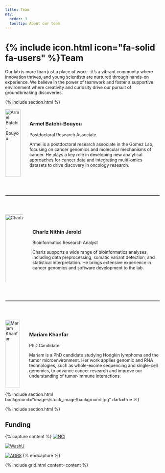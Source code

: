 ```yaml
---
title: Team
nav:
  order: 3
  tooltip: About our team
---
```


# {% include icon.html icon="fa-solid fa-users" %}Team

Our lab is more than just a place of work—it’s a vibrant community where innovation thrives, and young scientists are nurtured through hands-on experience. We believe in the power of teamwork and foster a supportive environment where creativity and curiosity drive our pursuit of groundbreaking discoveries.

{% include section.html %}

<div style="display: flex; flex-direction: column; gap: 40px;">
  <div style="display: flex; flex-direction: row; align-items: center;">
    <div style="width: 220px; height: 220px; overflow: hidden; margin-right: 30px;">
      <img src="{{ site.baseurl }}/images/team/Batchi_Armel.jpg" alt="Armel Batchi-Bouyou" style="width: 100%; height: 100%; object-fit: cover;">
    </div>
    <div>
      <h3>Armel Batchi-Bouyou</h3>
      <p>Postdoctoral Research Associate</p>
      <p>Armel is a postdoctoral research associate in the Gomez Lab, focusing on cancer genomics and molecular mechanisms of cancer. He plays a key role in developing new analytical approaches for cancer data and integrating multi-omics datasets to drive discovery in oncology research.</p>
      <div>
        <a href="https://www.linkedin.com/in/armel-batchi-bouyou/" target="_blank" title="LinkedIn">
          <i class="fa-brands fa-linkedin" style="font-size: 20px; margin-right: 10px;"></i>
        </a>
        <a href="https://scholar.google.com/citations?user=YOUR_GOOGLE_SCHOLAR_ID" target="_blank" title="Google Scholar">
          <i class="fa-brands fa-google" style="font-size: 20px;"></i>
        </a>
      </div>
    </div>
  </div>
  <hr style="border: 1px solid #ccc; width: 100%; margin-top: 20px; margin-bottom: 20px;">

  <div style="display: flex; flex-direction: row; align-items: center;">
    <div style="width: 220px; height: 220px; overflow: hidden; margin-right: 30px;">
      <img src="{{ site.baseurl }}/images/team/Charlz.jpeg" alt="Charlz Nithin Jerold" style="width: 500px; height: 500px; object-fit: cover;">
    </div>
    <div>
      <h3>Charlz Nithin Jerold</h3>
      <p>Bioinformatics Research Analyst</p>
      <p>Charlz supports a wide range of bioinformatics analyses, including data preprocessing, somatic variant detection, and statistical interpretation. He brings extensive experience in cancer genomics and software development to the lab.</p>
      <div>
        <a href="https://www.linkedin.com/in/charlz-nithin/" target="_blank" title="LinkedIn">
          <i class="fa-brands fa-linkedin" style="font-size: 20px; margin-right: 10px;"></i>
        </a>
        <a href="https://scholar.google.com/citations?user=qU4svkkAAAAJ" target="_blank" title="Google Scholar">
          <i class="fa-brands fa-google" style="font-size: 20px;"></i>
        </a>
      </div>
    </div>
  </div>
  <hr style="border: 1px solid #ccc; width: 100%; margin-top: 20px; margin-bottom: 20px;">

  <div style="display: flex; flex-direction: row; align-items: center;">
    <div style="width: 220px; height: 220px; overflow: hidden; margin-right: 30px;">
      <img src="{{ site.baseurl }}/images/team/MKhanfar_HSG.jpg" alt="Mariam Khanfar" style="width: 100%; height: 100%; object-fit: cover;">
    </div>
    <div>
      <h3>Mariam Khanfar</h3>
      <p>PhD Candidate</p>
      <p>Mariam is a PhD candidate studying Hodgkin lymphoma and the tumor microenvironment. Her work applies genomic and RNA technologies, such as whole-exome sequencing and single-cell genomics, to advance cancer research and improve our understanding of tumor-immune interactions.</p>
      <div>
        <a href="https://www.linkedin.com/in/mariam-khanfar/" target="_blank" title="LinkedIn">
          <i class="fa-brands fa-linkedin" style="font-size: 20px; margin-right: 10px;"></i>
        </a>
        <a href="https://scholar.google.com/citations?user=0000-0002-3650-2665" target="_blank" title="Google Scholar">
          <i class="fa-brands fa-google" style="font-size: 20px;"></i>
        </a>
      </div>
    </div>
  </div>
</div>

{% include section.html background="images/stock_image/background.jpg" dark=true %}

{% include section.html %}
## Funding

{% capture content %}
[![NCI](https://feliciagomezlab.github.io/Gomez-Lab.github.io/images/funding/nci-logo.png)](https://www.cancer.gov/)

[![WashU](https://feliciagomezlab.github.io/Gomez-Lab.github.io/images/funding/Washu_medicine.png)](https://medicine.wustl.edu/)

[![AGRS](https://feliciagomezlab.github.io/Gomez-Lab.github.io/images/funding/ACS-1.png)](https://www.americanresearchgrants.org/)
{% endcapture %}

{% include grid.html content=content %}
